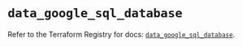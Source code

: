 # `data_google_sql_database`

Refer to the Terraform Registry for docs: [`data_google_sql_database`](https://registry.terraform.io/providers/hashicorp/google/6.40.0/docs/data-sources/sql_database).
